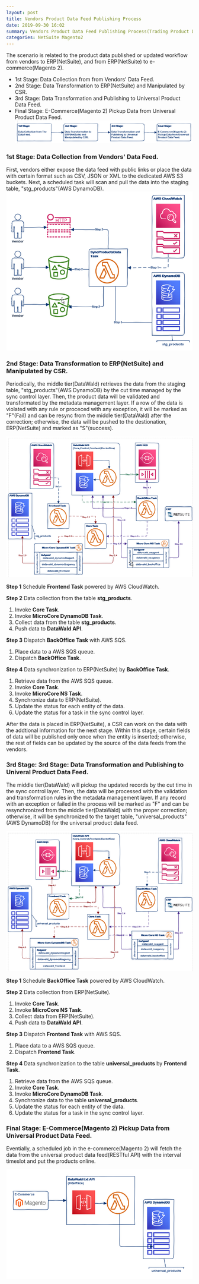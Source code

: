 ```yaml
---
layout: post
title: Vendors Product Data Feed Publishing Process
date: 2019-09-30 16:02
summary: Vendors Product Data Feed Publishing Process(Trading Product Data Service, Universal Product Data Feed).
categories: NetSuite Magento2
---
```


The scenario is related to the product data published or updated workflow from vendors to ERP(NetSuite), and from ERP(NetSuite) to e-commerce(Magento 2).
* 1st Stage: Data Collection from from Vendors' Data Feed.  
* 2nd Stage: Data Transformation to ERP(NetSuite) and Manipulated by CSR. 
* 3rd Stage: Data Transformation and Publishing to Universal Product Data Feed.
* Final Stage: E-Commerce(Magento 2) Pickup Data from Universal Product Data Feed.  
![Stages](/images/2019-10-02_13-51-03.png)

### 1st Stage: Data Collection from Vendors' Data Feed.
First, vendors either expose the data feed with public links or place the data with certain format such as CSV, JSON or XML to the dedicated AWS S3 buckets.  Next, a scheduled task will scan and pull the data into the staging table, "stg_products"(AWS DynamoDB). 
![1st Stage](/images/2019-10-02_13-51-24.png)

### 2nd Stage: Data Transformation to ERP(NetSuite) and Manipulated by CSR.
Periodically, the middle tier(DataWald) retrieves the data from the staging table, "stg_products"(AWS DynamoDB) by the cut time managed by the sync control layer.  Then, the product data will be validated and transformated by the metadata management layer.  If a row of the data is violated with any rule or proceced with any exception, it will be marked as "F"(Fail) and can be resync from the middle tier(DataWald) after the correction; otherwise, the data will be pushed to the destionation, ERP(NetSuite) and marked as "S"(success). 

![2nd Stage](/images/2019-10-02_13-52-03.png)

**Step 1** Schedule **Frontend Task** powered by AWS CloudWatch.

**Step 2** Data collection from the table **stg_products**.
1. Invoke **Core Task**.
2. Invoke **MicroCore DynamoDB Task**.
3. Collect data from the table **stg_products**.
4. Push data to **DataWald API**.  

**Step 3** Dispatch **BackOffice Task** with AWS SQS.
1. Place data to a AWS SQS queue.
2. Dispatch **BackOffice Task**.

**Step 4** Data synchronization to ERP(NetSuite) by **BackOffice Task**.
1. Retrieve data from the AWS SQS queue.
2. Invoke **Core Task**.
3. Invoke **MicroCore NS Task**.
4. Synchronize data to ERP(NetSuite).
5. Update the status for each entity of the data.
6. Update the status for a task in the sync control layer.

After the data is placed in ERP(NetSuite), a CSR can work on the data with the addtional information for the next stage.  Within this stage, certain fields of data will be published only once when the entity is inserted; otherwise, the rest of fields can be updated by the source of the data feeds from the vendors.

### 3rd Stage: 3rd Stage: Data Transformation and Publishing to Univeral Product Data Feed.
The middle tier(DataWald) will pickup the updated records by the cut time in the sync control layer.  Then, the data will be processed with the validation and transformation rules in the metadata management layer.  If any record with an exception or failed in the process will be marked as "F" and can be resynchronized from the middle tier(DataWald) with the proper correction; otherwise, it will be synchronized to the target table, "universal_products"(AWS DynamoDB) for the universal product data feed.

![3rd Stage](/images/2019-10-02_13-52-29.png)

**Step 1** Schedule **BackOffice Task** powered by AWS CloudWatch.

**Step 2** Data collection from ERP(NetSuite).
1. Invoke **Core Task**.
2. Invoke **MicroCore NS Task**.
3. Collect data from ERP(NetSuite).
4. Push data to **DataWald API**.  

**Step 3** Dispatch **Frontend Task** with AWS SQS.
1. Place data to a AWS SQS queue.
2. Dispatch **Frontend Task**.

**Step 4** Data synchronization to the table **universal_products** by **Frontend Task**.
1. Retrieve data from the AWS SQS queue.
2. Invoke **Core Task**.
3. Invoke **MicroCore DynamoDB Task**.
4. Synchronize data to the table **universal_products**.
5. Update the status for each entity of the data.
6. Update the status for a task in the sync control layer.

### Final Stage: E-Commerce(Magento 2) Pickup Data from Universal Product Data Feed.
Eventially, a scheduled job in the e-commerce(Magento 2) will fetch the data from the universal product data feed(RESTful API) with the interval timeslot and put the products online.

![Final Stage](/images/2019-10-02_13-52-47.png)
